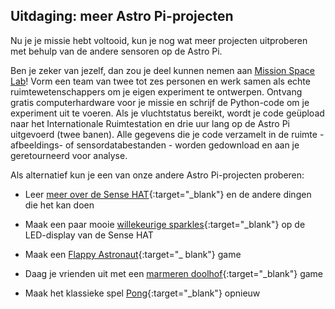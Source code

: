 ## Uitdaging: meer Astro Pi-projecten

Nu je je missie hebt voltooid, kun je nog wat meer projecten uitproberen met behulp van de andere sensoren op de Astro Pi.

Ben je zeker van jezelf, dan zou je deel kunnen nemen aan [Mission Space Lab](https://astro-pi.org/missions/space-lab/)! Vorm een ​​team van twee tot zes personen en werk samen als echte ruimtewetenschappers om je eigen experiment te ontwerpen. Ontvang gratis computerhardware voor je missie en schrijf de Python-code om je experiment uit te voeren. Als je vluchtstatus bereikt, wordt je code geüpload naar het Internationale Ruimtestation en drie uur lang op de Astro Pi uitgevoerd (twee banen). Alle gegevens die je code verzamelt in de ruimte - afbeeldings- of sensordatabestanden - worden gedownload en aan je geretourneerd voor analyse.

Als alternatief kun je een van onze andere Astro Pi-projecten proberen:

+ Leer [meer over de Sense HAT](https://projects.raspberrypi.org/en/projects/getting-started-with-the-sense-hat){:target="_blank"} en de andere dingen die het kan doen

+ Maak een paar mooie [willekeurige sparkles](https://projects.raspberrypi.org/en/projects/sense-hat-random-sparkles){:target="_blank"} op de LED-display van de Sense HAT

+ Maak een [Flappy Astronaut](https://projects.raspberrypi.org/en/projects/flappy-astronaut){:target="_ blank"} game

+ Daag je vrienden uit met een [marmeren doolhof](https://projects.raspberrypi.org/en/projects/sense-hat-marble-maze){:target="_blank"} game

+ Maak het klassieke spel [Pong](https://projects.raspberrypi.org/en/projects/sense-hat-pong){:target="_blank"} opnieuw